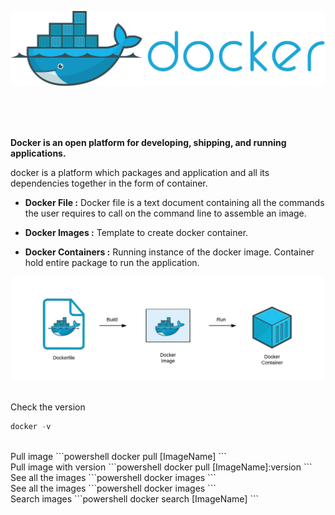 <p align="center">
<img src="Docker/Docker1.svg" width="700">
</p>

<br/>
<br/>
<br/>

**Docker is an open platform for developing, shipping, and running applications.**

docker is a platform which packages and application and all its dependencies together in the form of container.

- **Docker File :** Docker file is a text document containing all the commands the user requires to call on the command line to assemble an image.

- **Docker Images :**  Template to create docker container.

- **Docker Containers :** Running instance of the docker image. Container hold entire package to run the application.
<p align="center">
<img src="Docker/0_CP98BIIBgMG2K3u5.png" width="500">
</p>
<br>
Check the version

```powershell
docker -v
```
<br>
Pull image
```powershell
docker pull [ImageName]
```

<br>
Pull image with version
```powershell
docker pull [ImageName]:version
```

<br>
See all the images
```powershell
docker images
```

<br>
See all the images
```powershell
docker images
```

<br>
Search images
```powershell
docker search [ImageName]
```
